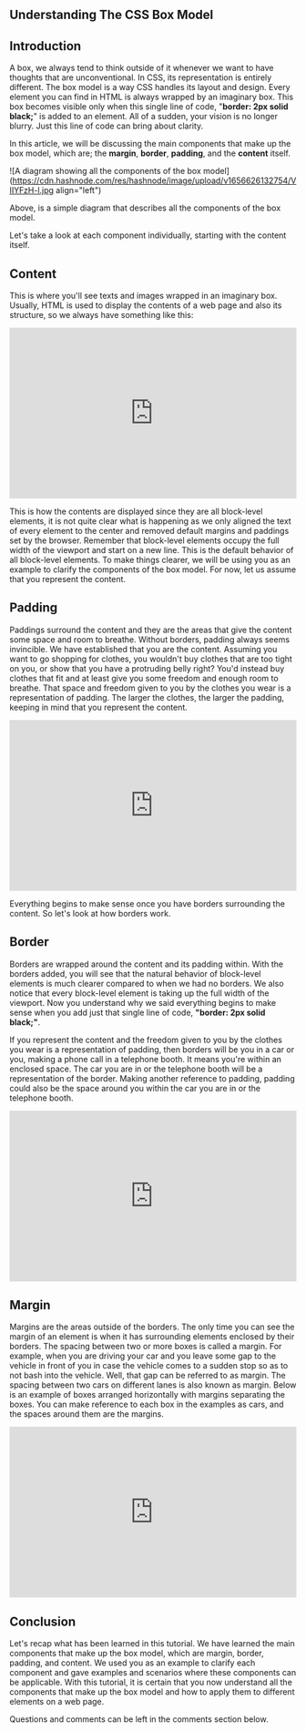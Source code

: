 ## Understanding The CSS Box Model

## Introduction
A box, we always tend to think outside of it whenever we want to have thoughts that are unconventional. In CSS, its representation is entirely different. The box model is a way CSS handles its layout and design. Every element you can find in HTML is always wrapped by an imaginary box. This box becomes visible only when this single line of code, "**border: 2px solid black;**" is added to an element. All of a sudden, your vision is no longer blurry. Just this line of code can bring about clarity. 

In this article, we will be discussing the main components that make up the box model, which are; the **margin**, **border**, **padding**, and the **content** itself. 


![A diagram showing all the components of the box model](https://cdn.hashnode.com/res/hashnode/image/upload/v1656626132754/VIIYFzH-l.jpg align="left")

Above, is a simple diagram that describes all the components of the box model.

Let's take a look at each component individually, starting with the content itself.

## Content
This is where you'll see texts and images wrapped in an imaginary box.
Usually, HTML is used to display the contents of a web page and also its structure, so we always have something like this:

<iframe height="300" style="width: 100%;" scrolling="no" title="content of a Box Model" src="https://codepen.io/Mistar_codepen/embed/BaryONW?default-tab=html%2Cresult" frameborder="no" loading="lazy" allowtransparency="true" allowfullscreen="true">
  See the Pen <a href="https://codepen.io/Mistar_codepen/pen/BaryONW">
  content of a Box Model</a> by Gerald Ofokansi (<a href="https://codepen.io/Mistar_codepen">@Mistar_codepen</a>)
  on <a href="https://codepen.io">CodePen</a>.
</iframe>

This is how the contents are displayed since they are all block-level elements, it is not quite clear what is happening as we only aligned the text of every element to the center and removed default margins and paddings set by the browser. Remember that block-level elements occupy the full width of the viewport and start on a new line. This is the default behavior of all block-level elements. To make things clearer, we will be using you as an example to clarify the components of the box model. For now, let us assume that you represent the content.

## Padding
Paddings surround the content and they are the areas that give the content some space and room to breathe. Without borders, padding always seems invincible. We have established that you are the content. Assuming you want to go shopping for clothes, you wouldn't buy clothes that are too tight on you, or show that you have a protruding belly right? You'd instead buy clothes that fit and at least give you some freedom and enough room to breathe. That space and freedom given to you by the clothes you wear is a representation of padding. The larger the clothes, the larger the padding, keeping in mind that you represent the content.

<iframe height="300" style="width: 100%;" scrolling="no" title="Untitled" src="https://codepen.io/Mistar_codepen/embed/jOzEvzp?default-tab=html%2Cresult" frameborder="no" loading="lazy" allowtransparency="true" allowfullscreen="true">
  See the Pen <a href="https://codepen.io/Mistar_codepen/pen/jOzEvzp">
  Untitled</a> by Gerald Ofokansi (<a href="https://codepen.io/Mistar_codepen">@Mistar_codepen</a>)
  on <a href="https://codepen.io">CodePen</a>.
</iframe>

Everything begins to make sense once you have borders surrounding the content. So let's look at how borders work.

## Border
Borders are wrapped around the content and its padding within. With the borders added, you will see that the natural behavior of block-level elements is much clearer compared to when we had no borders. We also notice that every block-level element is taking up the full width of the viewport. Now you understand why we said everything begins to make sense when you add just that single line of code, **"border: 2px solid black;"**. 

If you represent the content and the freedom given to you by the clothes you wear is a representation of padding, then borders will be you in a car or you, making a phone call in a telephone booth. It means you're within an enclosed space. The car you are in or the telephone booth will be a representation of the border.  Making another reference to padding, padding could also be the space around you within the car you are in or the telephone booth. 

<iframe height="300" style="width: 100%;" scrolling="no" title="Borders(Box model)" src="https://codepen.io/Mistar_codepen/embed/GRxgXrN?default-tab=html%2Cresult" frameborder="no" loading="lazy" allowtransparency="true" allowfullscreen="true">
  See the Pen <a href="https://codepen.io/Mistar_codepen/pen/GRxgXrN">
  Borders(Box model)</a> by Gerald Ofokansi (<a href="https://codepen.io/Mistar_codepen">@Mistar_codepen</a>)
  on <a href="https://codepen.io">CodePen</a>.
</iframe>

## Margin
Margins are the areas outside of the borders. The only time you can see the margin of an element is when it has surrounding elements enclosed by their borders. The spacing between two or more boxes is called a margin. For example, when you are driving your car and you leave some gap to the vehicle in front of you in case the vehicle comes to a sudden stop so as to not bash into the vehicle. Well, that gap can be referred to as margin. The spacing between two cars on different lanes is also known as margin. Below is an example of boxes arranged horizontally with margins separating the boxes. You can make reference to each box in the examples as cars, and the spaces around them are the margins.

<iframe height="300" style="width: 100%;" scrolling="no" title="Margins(Box Model)" src="https://codepen.io/Mistar_codepen/embed/rNdaqVa?default-tab=html%2Cresult" frameborder="no" loading="lazy" allowtransparency="true" allowfullscreen="true">
  See the Pen <a href="https://codepen.io/Mistar_codepen/pen/rNdaqVa">
  Margins(Box Model)</a> by Gerald Ofokansi (<a href="https://codepen.io/Mistar_codepen">@Mistar_codepen</a>)
  on <a href="https://codepen.io">CodePen</a>.
</iframe>

## Conclusion
Let's recap what has been learned in this tutorial. We have learned the main components that make up the box model, which are margin, border, padding, and content. We used you as an example to clarify each component and gave examples and scenarios where these components can be applicable. With this tutorial, it is certain that you now understand all the components that make up the box model and how to apply them to different elements on a web page.

Questions and comments can be left in the comments section below.







